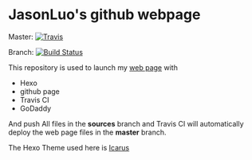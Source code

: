 # JasonLuo's github webpage

Master:
[![Travis](https://img.shields.io/travis/jhangshuoluoluo/jhangshuoluoluo.github.io.svg)](https://travis-ci.org/jhangshuoluoluo/jhangshuoluoluo.github.io)

Branch:
[![Build Status](https://travis-ci.org/jhangshuoluoluo/jhangshuoluoluo.github.io.svg?branch=sources)](https://travis-ci.org/jhangshuoluoluo/jhangshuoluoluo.github.io)

This repository is used to launch my [web page](http://jasonluo.tw) with
- Hexo
- github page
- Travis CI
- GoDaddy

And push All files in the **sources** branch and Travis CI will automatically deploy the web page files in the **master** branch.

The Hexo Theme used here is [Icarus](https://github.com/ppoffice/hexo-theme-icarus)


